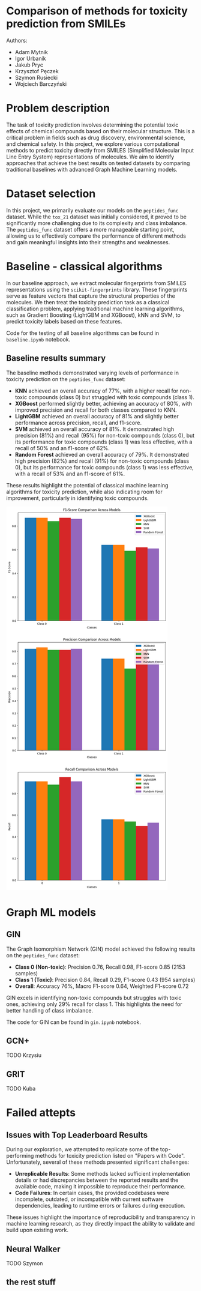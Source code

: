 # Comparison of methods for toxicity prediction from SMILEs

Authors:
- Adam Mytnik
- Igor Urbanik
- Jakub Pryc
- Krzysztof Pęczek
- Szymon Rusiecki
- Wojciech Barczyński

# Problem description

The task of toxicity prediction involves determining the potential toxic effects of chemical compounds based on their molecular structure. This is a critical problem in fields such as drug discovery, environmental science, and chemical safety. In this project, we explore various computational methods to predict toxicity directly from SMILES (Simplified Molecular Input Line Entry System) representations of molecules. We aim to identify approaches that achieve the best results on tested datasets by comparing traditional baselines with advanced Graph Machine Learning models.

# Dataset selection

In this project, we primarily evaluate our models on the `peptides_func` dataset. While the `tox_21` dataset was initially considered, it proved to be significantly more challenging due to its complexity and class imbalance. The `peptides_func` dataset offers a more manageable starting point, allowing us to effectively compare the performance of different methods and gain meaningful insights into their strengths and weaknesses.

# Baseline - classical algorithms

In our baseline approach, we extract molecular fingerprints from SMILES representations using the `scikit-fingerprints` library. These fingerprints serve as feature vectors that capture the structural properties of the molecules. We then treat the toxicity prediction task as a classical classification problem, applying traditional machine learning algorithms, such as Gradient Boosting (LightGBM and XGBoost), kNN and SVM, to predict toxicity labels based on these features.

Code for the testing of all baseline algorithms can be found in `baseline.ipynb` notebook.

## Baseline results summary
The baseline methods demonstrated varying levels of performance in toxicity prediction on the `peptides_func` dataset:

- **KNN** achieved an overall accuracy of 77%, with a higher recall for non-toxic compounds (class 0) but struggled with toxic compounds (class 1).
- **XGBoost** performed slightly better, achieving an accuracy of 80%, with improved precision and recall for both classes compared to KNN.
- **LightGBM** achieved an overall accuracy of 81% and slightly better performance across precision, recall, and f1-score.
- **SVM** achieved an overall accuracy of 81%. It demonstrated high precision (81%) and recall (95%) for non-toxic compounds (class 0), but its performance for toxic compounds (class 1) was less effective, with a recall of 50% and an f1-score of 62%.
- **Random Forest** achieved an overall accuracy of 79%. It demonstrated high precision (82%) and recall (91%) for non-toxic compounds (class 0), but its performance for toxic compounds (class 1) was less effective, with a recall of 53% and an f1-score of 61%.

These results highlight the potential of classical machine learning algorithms for toxicity prediction, while also indicating room for improvement, particularly in identifying toxic compounds.

![Baseline Results](assets/baseline_results.png)

# Graph ML models

## GIN

The Graph Isomorphism Network (GIN) model achieved the following results on the `peptides_func` dataset:

- **Class 0 (Non-toxic)**: Precision 0.76, Recall 0.98, F1-score 0.85 (2153 samples)
- **Class 1 (Toxic)**: Precision 0.84, Recall 0.29, F1-score 0.43 (954 samples)
- **Overall**: Accuracy 76%, Macro F1-score 0.64, Weighted F1-score 0.72

GIN excels in identifying non-toxic compounds but struggles with toxic ones, achieving only 29% recall for class 1. This highlights the need for better handling of class imbalance.

The code for GIN can be found in `gin.ipynb` notebook.

## GCN+

TODO Krzysiu

## GRIT

TODO Kuba

# Failed attepts

## Issues with Top Leaderboard Results

During our exploration, we attempted to replicate some of the top-performing methods for toxicity prediction listed on "Papers with Code". Unfortunately, several of these methods presented significant challenges:

- **Unreplicable Results**: Some methods lacked sufficient implementation details or had discrepancies between the reported results and the available code, making it impossible to reproduce their performance.
- **Code Failures**: In certain cases, the provided codebases were incomplete, outdated, or incompatible with current software dependencies, leading to runtime errors or failures during execution.

These issues highlight the importance of reproducibility and transparency in machine learning research, as they directly impact the ability to validate and build upon existing work.

## Neural Walker

TODO Szymon

## the rest stuff
